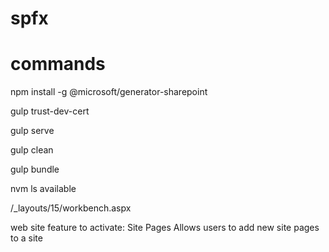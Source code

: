 # spfx


# commands


npm install -g @microsoft/generator-sharepoint
 
gulp trust-dev-cert

gulp serve

gulp clean

gulp bundle

nvm ls available




/_layouts/15/workbench.aspx


web site feature to activate:
Site Pages
Allows users to add new site pages to a site

